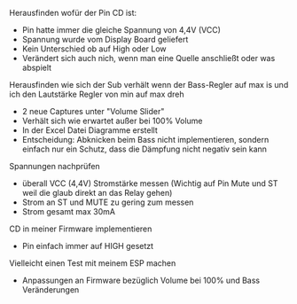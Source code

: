 Herausfinden wofür der Pin CD ist:

- Pin hatte immer die gleiche Spannung von 4,4V (VCC)
- Spannung wurde vom Display Board geliefert
- Kein Unterschied ob auf High oder Low
- Verändert sich auch nich, wenn man eine Quelle anschließt oder was abspielt

Herausfinden wie sich der Sub verhält wenn der Bass-Regler auf max is und ich den Lautstärke Regler von min auf max dreh

- 2 neue Captures unter "Volume Slider"
- Verhält sich wie erwartet außer bei 100% Volume
- In der Excel Datei Diagramme erstellt
- Entscheidung: Abknicken beim Bass nicht implementieren, sondern einfach nur ein Schutz, dass die Dämpfung nicht negativ sein kann

Spannungen nachprüfen

- überall VCC (4,4V)
Stromstärke messen (Wichtig auf Pin Mute und ST weil die glaub direkt an das Relay gehen)
- Strom an ST und MUTE zu gering zum messen
- Strom gesamt max 30mA

CD in meiner Firmware implementieren

- Pin einfach immer auf HIGH gesetzt

Vielleicht einen Test mit meinem ESP machen

- Anpassungen an Firmware bezüglich Volume bei 100% und Bass Veränderungen